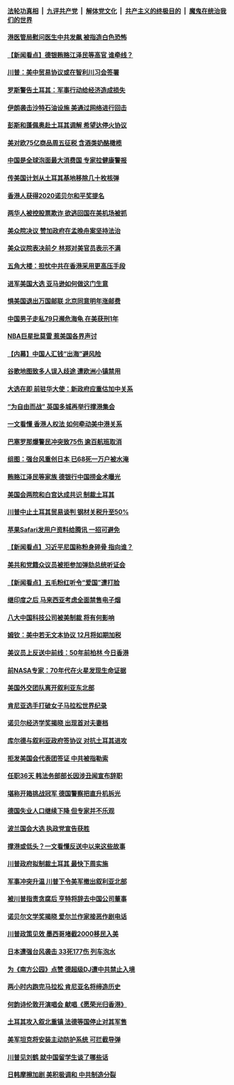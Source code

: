 ####  [法轮功真相](../../../../basic/blob/master/README.md?t=10162201) &nbsp;|&nbsp; [九评共产党](../../../../9ping.md/blob/master/README.md?t=10162201) &nbsp;|&nbsp; [解体党文化](../../../../jtdwh.md/blob/master/README.md?t=10162201)  &nbsp;|&nbsp; [共产主义的终极目的](../../../../gczydzjmd.md/blob/master/README.md?t=10162201) &nbsp;|&nbsp; [魔鬼在统治我们的世界](../../../../mgztzwmdsj.md/blob/master/README.md?t=10162201) 

#### [港医管局慰问医生中共发飙 被指造白色恐怖](../pages/nsc418/n11592950.md?t=10162201) 

#### [【新闻看点】德银贿赂江泽民等高官 谁牵线？](../pages/nsc418/n11592785.md?t=10162201) 

#### [川普：美中贸易协议或在智利川习会签署](../pages/nsc418/n11592803.md?t=10162201) 

#### [罗斯警告土耳其：军事行动给经济造成损失](../pages/nsc418/n11592677.md?t=10162201) 

#### [伊朗袭击沙特石油设施 美通过网络进行回击](../pages/nsc418/n11592647.md?t=10162201) 

#### [彭斯和蓬佩奥赴土耳其调解 希望达停火协议](../pages/nsc418/n11592440.md?t=10162201) 

#### [美对欧75亿商品周五征税 含酒类奶酪橄榄](../pages/nsc418/n11592526.md?t=10162201) 

#### [中国是全球泡面最大消费国 专家拉健康警报](../pages/nsc418/n11590365.md?t=10162201) 

#### [传美国计划从土耳其基地移除几十枚核弹](../pages/nsc418/n11591929.md?t=10162201) 

#### [香港人获得2020诺贝尔和平奖提名](../pages/nsc418/n11591752.md?t=10162201) 

#### [两华人被控股票欺诈 欲逃回国在美机场被抓](../pages/nsc418/n11590884.md?t=10162201) 

#### [美众院决议 赞加政府在孟晚舟案坚持法治](../pages/nsc418/n11590950.md?t=10162201) 

#### [美众议院表决前夕 林郑对美官员表示不满](../pages/nsc418/n11590840.md?t=10162201) 

#### [五角大楼：担忧中共在香港采用更高压手段](../pages/nsc418/n11590856.md?t=10162201) 

#### [进军美国大选 亚马逊如何做这门生意](../pages/nsc418/n11590295.md?t=10162201) 

#### [惧美国退出万国邮联 北京同意明年涨邮费](../pages/nsc418/n11590601.md?t=10162201) 

#### [中国男子走私79只濒危海龟 在美获刑1年](../pages/nsc418/n11590549.md?t=10162201) 

#### [NBA巨星批莫雷 惹美国各界声讨](../pages/nsc418/n11590530.md?t=10162201) 

#### [【内幕】中国人汇钱“出海”避风险](../pages/nsc418/n11577539.md?t=10162201) 

#### [谷歌地图致多人误入歧途 遭欧洲小镇禁用](../pages/nsc418/n11590458.md?t=10162201) 

#### [大选在即 前驻华大使：新政府应重估加中关系](../pages/nsc418/n11590357.md?t=10162201) 

#### [“为自由而战” 英国多城再举行撑港集会](../pages/nsc418/n11590081.md?t=10162201) 

#### [一文看懂 香港人权法 如何牵动美中港关系](../pages/nsc418/n11589630.md?t=10162201) 

#### [巴塞罗那爆警民冲突致75伤 逾百航班取消](../pages/nsc418/n11589492.md?t=10162201) 

#### [组图：强台风重创日本 已68死一万户被水淹](../pages/nsc418/n11588959.md?t=10162201) 

#### [贿赂江泽民等家族 德银行中国捞金术曝光](../pages/nsc418/n11588574.md?t=10162201) 

#### [美国会两院和白宫达成共识 制裁土耳其](../pages/nsc418/n11588449.md?t=10162201) 

#### [川普中止土耳其贸易谈判 钢材关税升至50%](../pages/nsc418/n11588442.md?t=10162201) 

#### [苹果Safari发用户资料给腾讯 一招可避免](../pages/nsc418/n11587950.md?t=10162201) 

#### [【新闻看点】习近平尼国称粉身碎骨 指向谁？](../pages/nsc418/n11588331.md?t=10162201) 

#### [美共和党籍众议员被拒参加弹劾总统听证会](../pages/nsc418/n11588351.md?t=10162201) 

#### [【新闻看点】五毛粉红听令“爱国”遭打脸](../pages/nsc418/n11588343.md?t=10162201) 

#### [继印度之后 马来西亚考虑全面禁售电子烟](../pages/nsc418/n11588055.md?t=10162201) 

#### [八大中国科技公司被美制裁 将有何影响](../pages/nsc418/n11577073.md?t=10162201) 

#### [姆钦：美中若无文本协议 12月将如期加税](../pages/nsc418/n11588176.md?t=10162201) 

#### [美议员上反送中前线：50年前柏林 今日香港](../pages/nsc418/n11588110.md?t=10162201) 

#### [前NASA专家：70年代在火星发现生命证据](../pages/nsc418/n11587781.md?t=10162201) 

#### [美国外交团队离开叙利亚东北部](../pages/nsc418/n11587771.md?t=10162201) 

#### [肯尼亚选手打破女子马拉松世界纪录](../pages/nsc418/n11587464.md?t=10162201) 

#### [诺贝尔经济学奖揭晓 出现首对夫妻档](../pages/nsc418/n11587524.md?t=10162201) 

#### [库尔德与叙利亚政府签协议 对抗土耳其进攻](../pages/nsc418/n11587158.md?t=10162201) 

#### [拒发美国会代表团签证 中共被指勒索](../pages/nsc418/n11587096.md?t=10162201) 

#### [任职36天 韩法务部部长因涉丑闻宣布辞职](../pages/nsc418/n11586961.md?t=10162201) 

#### [堪称开箱挑战冠军 德国警察把直升机拆光](../pages/nsc418/n11587038.md?t=10162201) 

#### [德国失业人口继续下降 但专家并不乐观](../pages/nsc418/n11587143.md?t=10162201) 

#### [波兰国会大选 执政党宣告获胜](../pages/nsc418/n11586878.md?t=10162201) 

#### [撑港或低头？一文看懂反送中以来这些故事](../pages/nsc418/n11577385.md?t=10162201) 

#### [川普政府拟制裁土耳其 最快下周实施](../pages/nsc418/n11586284.md?t=10162201) 

#### [军事冲突升温 川普下令美军撤出叙利亚北部](../pages/nsc418/n11586016.md?t=10162201) 

#### [被川普指责贪腐后 亨特将辞去中国公司董事](../pages/nsc418/n11585609.md?t=10162201) 

#### [诺贝尔文学奖揭晓 爱尔兰作家接恶作剧电话](../pages/nsc418/n11585705.md?t=10162201) 

#### [川普政策见效 墨西哥堵截2000移民入美](../pages/nsc418/n11585664.md?t=10162201) 

#### [日本遭强台风袭击 33死177伤 列车泡水](../pages/nsc418/n11585484.md?t=10162201) 

#### [为《南方公园》点赞 德超级DJ遭中共禁止入境](../pages/nsc418/n11585219.md?t=10162201) 

#### [两小时内跑完马拉松 肯尼亚名将缔造历史](../pages/nsc418/n11585569.md?t=10162201) 

#### [何韵诗伦敦开演唱会 献唱《愿荣光归香港》](../pages/nsc418/n11585063.md?t=10162201) 

#### [土耳其攻入叙北重镇 法德等国停止对其军售](../pages/nsc418/n11585049.md?t=10162201) 

#### [美军坦克将安装主动防护系统 可拦截导弹](../pages/nsc418/n11584957.md?t=10162201) 

#### [川普见刘鹤 就中国留学生谈了哪些话](../pages/nsc418/n11584474.md?t=10162201) 

#### [日韩摩擦加剧 美积极调和 中共制造分裂](../pages/nsc418/n11583309.md?t=10162201) 

